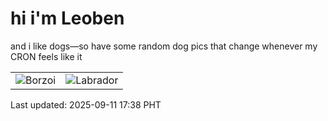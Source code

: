 # hi i'm Leoben

and i like dogs—so have some random dog pics that change whenever my CRON feels like it

|  |  |
|--------|----------|
| ![Borzoi](https://random-dog-vercel.vercel.app/api/random-borzoi?v=1757583520) | ![Labrador](https://random-dog-vercel.vercel.app/api/random-labrador?v=1757583520) |

Last updated: 2025-09-11 17:38 PHT
